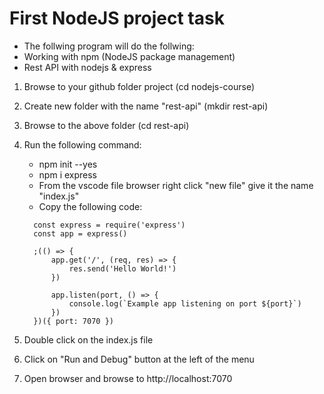 # First NodeJS project task

-   The follwing program will do the follwing:
-   Working with npm (NodeJS package management)
-   Rest API with nodejs & express

1. Browse to your github folder project (cd nodejs-course)
2. Create new folder with the name "rest-api" (mkdir rest-api)
3. Browse to the above folder (cd rest-api)
4. Run the following command:

    - npm init --yes
    - npm i express
    - From the vscode file browser right click "new file" give it the name "index.js"
    - Copy the following code:

    ```
      const express = require('express')
      const app = express()

      ;(() => {
          app.get('/', (req, res) => {
              res.send('Hello World!')
          })

          app.listen(port, () => {
              console.log(`Example app listening on port ${port}`)
          })
      })({ port: 7070 })

    ```

5. Double click on the index.js file
6. Click on "Run and Debug" button at the left of the menu
7. Open browser and browse to http://localhost:7070
